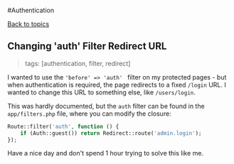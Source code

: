 #Authentication

[Back to topics](README.md#topics)

## Changing 'auth' Filter Redirect URL
>tags: [authentication, filter, redirect]

I wanted to use the `'before' => 'auth' ` filter on my protected pages - but when authentication is required, the page redirects to a fixed `/login` URL. I wanted to change this URL to something else, like `/users/login`.

This was hardly documented, but the `auth` filter can be found in the `app/filters.php` file, where you can modify the closure:

````php
Route::filter('auth', function () {
    if (Auth::guest()) return Redirect::route('admin.login');
});
````

Have a nice day and don't spend 1 hour trying to solve this like me.
